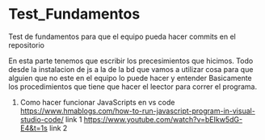 # Test_Fundamentos
Test de fundamentos para que el equipo pueda hacer commits en el repositorio

En esta parte tenemos que escribir los precesimientos que hicimos.
Todo desde la instalacion de js a la de la bd que vamos a utilizar
cosa para que alguien que no este en el equipo lo puede hacer y entender
Basicamente los procedimientos que tiene que hacer el leector para correr el programa.

1) Como hacer funcionar JavaScripts en vs code 
 https://www.hmablogs.com/how-to-run-javascript-program-in-visual-studio-code/  link 1
 https://www.youtube.com/watch?v=bEIkw5dG-E4&t=1s  link 2